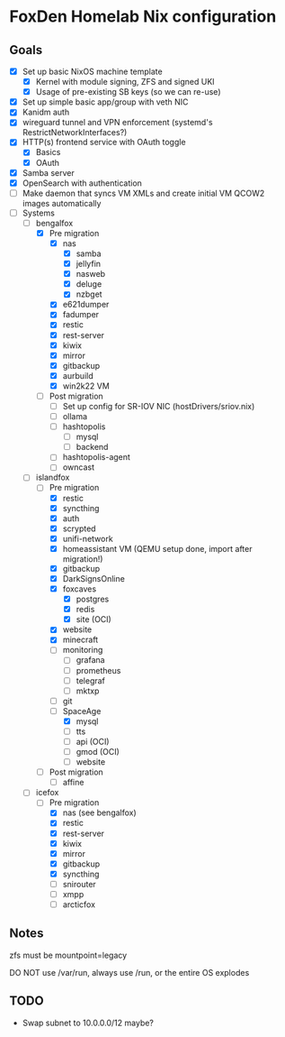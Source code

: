 # FoxDen Homelab Nix configuration

## Goals

- [x] Set up basic NixOS machine template
	- [x] Kernel with module signing, ZFS and signed UKI
	- [x] Usage of pre-existing SB keys (so we can re-use)
- [x] Set up simple basic app/group with veth NIC
- [x] Kanidm auth
- [x] wireguard tunnel and VPN enforcement (systemd's RestrictNetworkInterfaces?)
- [x] HTTP(s) frontend service with OAuth toggle
	- [x] Basics
	- [x] OAuth
- [x] Samba server
- [x] OpenSearch with authentication
- [ ] Make daemon that syncs VM XMLs and create initial VM QCOW2 images automatically
- [ ] Systems
	- [ ] bengalfox
		- [x] Pre migration
			- [x] nas
				- [x] samba
				- [x] jellyfin
				- [x] nasweb
				- [x] deluge
				- [x] nzbget
			- [x] e621dumper
			- [x] fadumper
			- [x] restic
			- [x] rest-server
			- [x] kiwix
			- [x] mirror
			- [x] gitbackup
			- [x] aurbuild
			- [x] win2k22 VM
		- [ ] Post migration
			- [ ] Set up config for SR-IOV NIC (hostDrivers/sriov.nix)
			- [ ] ollama
			- [ ] hashtopolis
				- [ ] mysql
				- [ ] backend
			- [ ] hashtopolis-agent
			- [ ] owncast
	- [ ] islandfox
		- [ ] Pre migration
			- [x] restic
			- [x] syncthing
			- [x] auth
			- [x] scrypted
			- [x] unifi-network
			- [x] homeassistant VM (QEMU setup done, import after migration!)
			- [x] gitbackup
			- [x] DarkSignsOnline
			- [x] foxcaves
				- [x] postgres
				- [x] redis
				- [x] site (OCI)
			- [x] website
			- [x] minecraft
			- [ ] monitoring
				- [ ] grafana
				- [ ] prometheus
				- [ ] telegraf
				- [ ] mktxp
			- [ ] git
			- [ ] SpaceAge
				- [x] mysql
				- [ ] tts
				- [ ] api (OCI)
				- [ ] gmod (OCI)
				- [ ] website
		- [ ] Post migration
			- [ ] affine
	- [ ] icefox
		- [ ] Pre migration
			- [x] nas (see bengalfox)
			- [x] restic
			- [x] rest-server
			- [x] kiwix
			- [x] mirror
			- [x] gitbackup
			- [x] syncthing
			- [ ] snirouter
			- [ ] xmpp
			- [ ] arcticfox

## Notes

zfs must be mountpoint=legacy

DO NOT use /var/run, always use /run, or the entire OS explodes

## TODO

- Swap subnet to 10.0.0.0/12 maybe?
